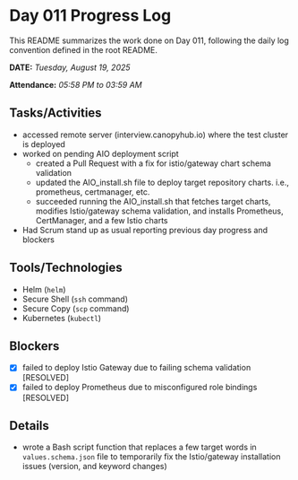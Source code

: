 # Day 011 Progress Log

This README summarizes the work done on Day 011, following the daily log convention defined in the root README.

**DATE:** _Tuesday, August 19, 2025_

**Attendance:** _05:58 PM to 03:59 AM_

## Tasks/Activities

- accessed remote server (interview.canopyhub.io) where the test cluster is deployed
- worked on pending AIO deployment script
  - created a Pull Request with a fix for istio/gateway chart schema validation
  - updated the AIO_install.sh file to deploy target repository charts. i.e., prometheus, certmanager, etc.
  - succeeded running the AIO_install.sh that fetches target charts, modifies Istio/gateway schema validation, and installs Prometheus, CertManager, and a few Istio charts
- Had Scrum stand up as usual reporting previous day progress and blockers

## Tools/Technologies

- Helm (`helm`)
- Secure Shell (`ssh` command)
- Secure Copy (`scp` command)
- Kubernetes (`kubectl`)

## Blockers

- [x] failed to deploy Istio Gateway due to failing schema validation [RESOLVED]
- [x] failed to deploy Prometheus due to misconfigured role bindings [RESOLVED]

## Details

- wrote a Bash script function that replaces a few target words in `values.schema.json` file to temporarily fix the Istio/gateway installation issues (version, and keyword changes)
